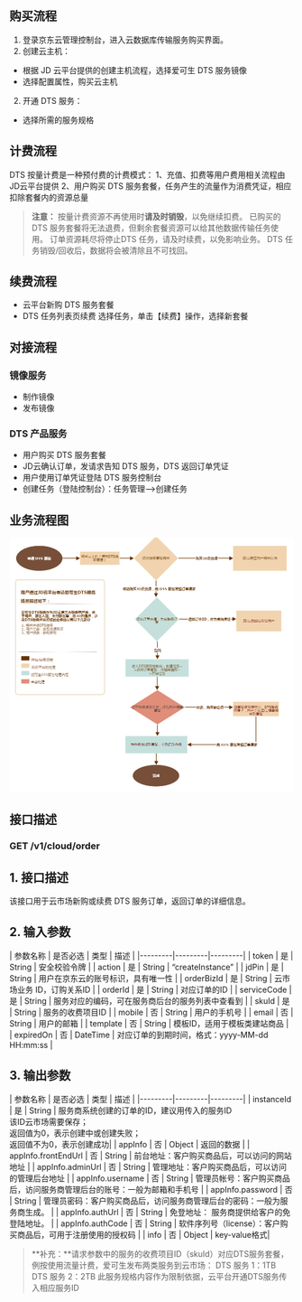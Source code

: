 ## 购买流程

1. 登录京东云管理控制台，进入云数据库传输服务购买界面。
2. 创建云主机：
* 根据 JD 云平台提供的创建主机流程，选择爱可生 DTS 服务镜像
*  选择配置属性，购买云主机
2. 开通 DTS 服务：
* 选择所需的服务规格

## 计费流程

DTS 按量计费是一种预付费的计费模式：
1、充值、扣费等用户费用相关流程由JD云平台提供
2、用户购买 DTS 服务套餐，任务产生的流量作为消费凭证，相应扣除套餐内的资源总量

> **注意：**
按量计费资源不再使用时**请及时销毁**，以免继续扣费。
已购买的DTS 服务套餐将无法退费，但剩余套餐资源可以给其他数据传输任务使用。
订单资源耗尽将停止DTS 任务，请及时续费，以免影响业务。
DTS 任务销毁/回收后，数据将会被清除且不可找回。

## 续费流程

* 云平台新购 DTS 服务套餐
* DTS 任务列表页续费
选择任务，单击【续费】操作，选择新套餐


## 对接流程

### 镜像服务

* 制作镜像
* 发布镜像

### DTS 产品服务

* 用户购买 DTS 服务套餐
* JD云确认订单，发请求告知 DTS 服务，DTS 返回订单凭证
* 用户使用订单凭证登陆 DTS 服务控制台
* 创建任务（登陆控制台）：任务管理——>创建任务

## 业务流程图

![Alt text](../diagram/billing_process.png)


## 接口描述

### GET /v1/cloud/order
## 1. 接口描述
该接口用于云市场新购或续费 DTS 服务订单，返回订单的详细信息。

## 2. 输入参数

| 参数名称 | 是否必选  | 类型 | 描述 |
|---------|---------|---------|
| token | 是 | String | 安全校验令牌 |
| action | 是 | String | “createInstance” |
| jdPin | 是 | String | 用户在京东云的账号标识，具有唯一性 |
| orderBizId | 是 | String | 云市场业务 ID，订购关系ID |
| orderId | 是 | String | 对应订单的ID |
| serviceCode | 是 | String | 服务对应的编码，可在服务商后台的服务列表中查看到 |
| skuId | 是 | String | 服务的收费项目ID |
| mobile | 否 | String | 用户的手机号 |
| email | 否 | String | 用户的邮箱 |
| template | 否 | String | 模板ID，适用于模板类建站商品 |
| expiredOn | 否 | DateTime | 对应订单的到期时间，格式：yyyy-MM-dd HH:mm:ss |

## 3. 输出参数

| 参数名称 | 是否必选  | 类型 | 描述 |
|---------|---------|---------|
| instanceId | 是 | String | 服务商系统创建的订单的ID，建议用传入的服务ID<br>该ID云市场需要保存；<br>返回值为0，表示创建中或创建失败；<br>返回值不为0，表示创建成功|
| appInfo | 否 | Object | 返回的数据 |
| appInfo.frontEndUrl | 否 | String | 前台地址：客户购买商品后，可以访问的网站地址 |
| appInfo.adminUrl | 否 | String | 管理地址：客户购买商品后，可以访问的管理后台地址 |
| appInfo.username | 否 | String | 管理员帐号：客户购买商品后，访问服务商管理后台的账号：一般为邮箱和手机号 |
| appInfo.password | 否 | String | 管理员密码：客户购买商品后，访问服务商管理后台的密码：一般为服务商生成。 |
| appInfo.authUrl | 否 | String | 免登地址： 服务商提供给客户的免登陆地址。 |
| appInfo.authCode | 否 | String | 软件序列号（license）：客户购买商品后，可用于注册使用的授权码 |
| info | 否 | Object | key-value格式|

> **补充：**请求参数中的服务的收费项目ID（skuId）对应DTS服务套餐，例按使用流量计费，爱可生发布两类服务到云市场：
> DTS 服务 1：1TB
> DTS 服务 2：2TB
此服务规格内容作为限制依据，云平台开通DTS服务传入相应服务ID